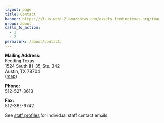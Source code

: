 ```yaml
---
layout: page
title: Contact
banner: https://s3-us-west-2.amazonaws.com/assets.feedingtexas.org/images/banners/banner-05.jpg
group: about
calls_to_action:
  - 1
  - 2
permalink: /about/contact/
---
```

**Mailing Address:**   
Feeding Texas   
1524 South IH-35, Ste. 342   
Austin, TX 78704   
([map](http://goo.gl/maps/AHbEI))

**Phone:**   
512-527-3613

**Fax:**   
512-382-9742

See [staff profiles](/about/staff) for individual staff contact emails.
